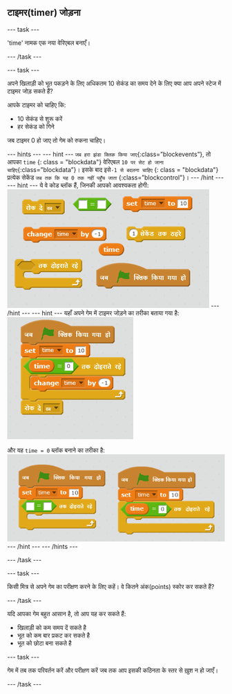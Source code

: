 ## टाइमर(timer) जोड़ना

\--- task \---

'time' नामक एक नया वेरिएबल बनाएँ।

\--- /task \---

\--- task \---

अपने खिलाड़ी को भूत पकड़ने के लिए अधिकतम 10 सेकंड का समय देने के लिए क्या आप अपने स्टेज में टाइमर जोड़ सकते हैं?

आपके टाइमर को चाहिए कि:

+ 10 सेकंड से शुरू करें
+ हर सेकंड को गिने

जब टाइमर 0 हो जाए तो गेम को रुकना चाहिए।

\--- hints \--- \--- hint \--- `जब हरा झंडा क्लिक किया जाए`{:class=”blockevents”}, तो आपका `time` {: class = "blockdata"} वेरिएबल `10 पर सेट हो जाना चाहिए`{:class=”blockdata”}। इसके बाद इसे`-1 से बदलना चाहिए` {: class = "blockdata"} प्रत्येक सेकेंड `जब तक कि यह 0 तक नहीं पहुँच जाता` {:class=”blockcontrol"}। \--- /hint \--- \--- hint \--- ये वे कोड ब्लॉक हैं, जिनकी आपको आवश्यकता होगी: ![screenshot](images/ghost-timer-blocks.png) \--- /hint \--- \--- hint \--- यहाँ अपने गेम में टाइमर जोड़ने का तरीका बताया गया है: ![स्क्रीनशॉट](images/ghost-timer-code.png)

और यह `time = 0` ब्लॉक बनाने का तरीका है: ![screenshot](images/ghost-timer-help.png) \--- /hint \--- \--- /hints \---

\--- /task \---

\--- task \---

किसी मित्र से अपने गेम का परीक्षण करने के लिए कहें। वे कितने अंक(points) स्कोर कर सकते हैं?

\--- /task \---

यदि आपका गेम बहुत आसान है, तो आप यह कर सकते हैं:

+ खिलाड़ी को कम समय दें सकते है
+ भूत को कम बार प्रकट कर सकते है
+ भूत को छोटा बना सकते है

\--- task \---

गेम में तब तक परिवर्तन करें और परीक्षण करें जब तक आप इसकी कठिनता के स्तर से ख़ुश न हो जाएँ।

\--- /task \---